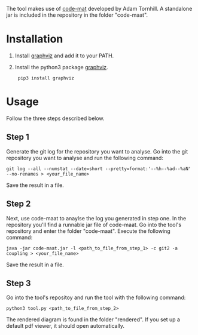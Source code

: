 The tool makes use of [code-mat](https://github.com/adamtornhill/code-maat) developed by Adam Tornhill. A standalone jar is included in the repository in the folder "code-maat".
# Installation
1. Install [graphviz](https://www.graphviz.org/) and add it to your PATH.

2. Install the python3 package [graphviz](https://pypi.python.org/pypi/graphviz).
        
        pip3 install graphviz
# Usage
Follow the three steps described below.
## Step 1
Generate the git log for the repository you want to analyse. Go into the git repository you want to analyse and run the following command:
    
    git log --all --numstat --date=short --pretty=format:'--%h--%ad--%aN' --no-renames > <your_file_name>

Save the result in a file.

## Step 2
Next, use code-maat to anaylse the log you generated in step one. In the repository you'll find a runnable jar file of code-maat. Go into the tool's repository and enter the folder "code-maat". Execute the following command:
    
    java -jar code-maat.jar -l <path_to_file_from_step_1> -c git2 -a coupling > <your_file_name>

Save the result in a file. 

## Step 3
Go into the tool's repositoy and run the tool with the following command:
    
    python3 tool.py <path_to_file_from_step_2>

The rendered diagram is found in the folder "rendered". If you set up a default pdf viewer, it should open automatically.
